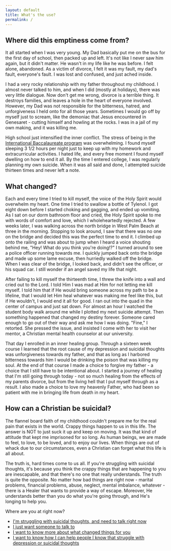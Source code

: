 ```yaml
---
layout: default
title: What's the use?
permalink: /
---
```


## Where did this emptiness come from?

It all started when I was very young. My Dad basically put me on the bus for the first day of school, then packed up and left. It's not like I never saw him again, but it didn't matter. He wasn't in my life like he was before. I felt alone, abandoned. As a victim of divorce, I felt it was my fault, my dad's fault, everyone's fault. I was lost and confused, and just ached inside.

I had a very rocky relationship with my father throughout my childhood. I almost never talked to him, and when I did (mostly at holidays), there was very little dialogue. Now don't get me wrong, divorce is a terrible thing. It destroys families, and leaves a hole in the heart of everyone involved. However, my Dad was not responsible for the bitterness, hatred, and unforgiveness I held onto for all those years. Sometimes I would go off by myself just to scream, like the demoniac that Jesus encountered in Genesaret - cutting himself and howling at the rocks. I was in a jail of my own making, and it was killing me.

High school just intensified the inner conflict. The stress of being in the [International Baccalaureate program](http://www.ibo.org/) was overwhelming. I found myself sleeping 3 1/2 hours per night just to keep up with my homework and extracurricular activities. I hated life, and every free moment I found myself dwelling on how to end it all. By the time I entered college, I was regularly planning my own suicide. When it was all said and done, I attempted suicide thirteen times and never left a note.

## What changed?

Each and every time I tried to kill myself, the voice of the Holy Spirit would overwhelm my heart. One time I tried to swallow a bottle of Tylenol. I got eight down before I started choking and gagging, and ended up vomiting. As I sat on our dorm bathroom floor and cried, the Holy Spirit spoke to me with words of comfort and love, which I wholeheartedly rejected. A few weeks later, I was walking across the north bridge in West Palm Beach at three in the morning. Stopping to look around, I saw that there was no one on the bridge and decided this was the perfect time to end it. I climbed up onto the railing and was about to jump when I heard a voice shouting behind me, "Hey! What do you think you're doing!?" I turned around to see a police officer running towards me. I quickly jumped back onto the bridge and made up some lame excuse, then hurriedly walked off the bridge. When I was clear of the bridge, I looked back, and didn't see the officer, or his squad car. I still wonder if an angel saved my life that night.

After failing to kill myself the thirteenth time, I threw the knife into a wall and cried out to the Lord. I told Him I was mad at Him for not letting me kill myself. I told him that if He would bring someone across my path to be a lifeline, that I would let Him heal whatever was making me feel like this, but if He wouldn't, I would end it all for good. I ran out into the quad in the center of campus and just sat down. For almost an hour I watched the student body walk around me while I plotted my next suicide attempt. Then something happened that changed my destiny forever. Someone cared enough to go out of their way and ask me how I was doing. "Fine," I retorted. She pressed the issue, and insisted I come with her to visit her mentor, a Christian mental health counselor at our university.

That day I enrolled in an inner healing group. Through a sixteen week course I learned that the root cause of my depression and suicidal thoughts was unforgiveness towards my father, and that as long as I harbored bitterness towards him I would be drinking the poison that was killing my soul. At the end of that course I made a choice to forgive my father - a choice that I still have to be intentional about. I started a journey of healing that I'm still going through today - not so much healing from the effects of my parents divorce, but from the living hell that I put myself through as a result. I also made a choice to love my heavenly Father, who had been so patient with me in bringing life from death in my heart.

## How can a Christian be suicidal?

The flannel board faith of my childhood couldn't prepare me for the real pain that exists in the world. Crappy things happen to us in this life. The answer is NOT to just suck it up and keep on moving. It was that kind of attitude that kept me imprisoned for so long. As human beings, we are made to feel, to love, to be loved, and to enjoy our lives. When things are out of whack due to our circumstances, even a Christian can forget what this life is all about.

The truth is, hard times come to us all. If you're struggling with suicidal thoughts, it's because you think the crappy things that are happening to you are inescapable, and that there's no one that really understands. The truth is quite the opposite. No matter how bad things are right now - marital problems, financial problems, abuse, neglect, mental imbalance, whatever - there is a Healer that wants to provide a way of escape. Moreover, He understands better than you do what you're going through, and He's longing to help you.

Where are you at right now?

<ul>
	<li><a href="http://www.suicidepreventionlifeline.org/GetHelp/LifelineChat.aspx" class="action">I'm struggling with suicidal thoughts, and need to talk right now</a></li>
	<li><a href="mailto:help@whatstheuse.org" class="action">I just want someone to talk to</a></li>
	<li><a href="/belief/" class="action">I want to know more about what changed things for you</a></li>
	<li><a href="http://www.suicidepreventionlifeline.org/" class="action">I want to know how I can help people I know that struggle with depression or suicidal thoughts</a></li>
</ul>
